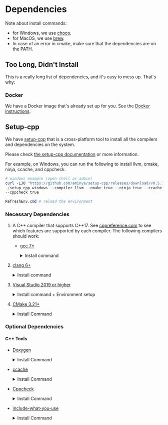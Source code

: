 # Dependencies

Note about install commands:

- for Windows, we use [choco](https://chocolatey.org/install).
- for MacOS, we use [brew](https://brew.sh/).
- In case of an error in cmake, make sure that the dependencies are on the PATH.

## Too Long, Didn't Install

This is a really long list of dependencies, and it's easy to mess up. That's why:

### Docker

We have a Docker image that's already set up for you. See the
[Docker instructions](#docker-instructions).

## Setup-cpp

We have [setup-cpp](https://github.com/aminya/setup-cpp) that is a cross-platform
tool to install all the compilers and dependencies on the system.

Please check [the setup-cpp documentation](https://github.com/aminya/setup-cpp)
or more information.

For example, on Windows, you can run the following to install llvm, cmake, ninja,
ccache, and cppcheck.

```ps1
# windows example (open shell as admin)
curl -LJO "https://github.com/aminya/setup-cpp/releases/download/v0.5.7/setup_cpp_windows.exe"
./setup_cpp_windows --compiler llvm --cmake true --ninja true --ccache true
--cppcheck true

RefreshEnv.cmd # reload the environment
```

### Necessary Dependencies

1. A C++ compiler that supports C++17.
   See [cppreference.com](https://en.cppreference.com/w/cpp/compiler_support)
   to see which features are supported by each compiler.
   The following compilers should work:

   - [gcc 7+](https://gcc.gnu.org/)
     <details>
     <summary>Install command</summary>

     - Debian/Ubuntu:

       ```bash
       sudo apt install build-essential
       ``

       ```

     - Windows:

       ```bash
       choco install mingw -y
       ```

     - MacOS:

       ```bash
       brew install gcc
       ```

       </details>

   - [clang 6+](https://clang.llvm.org/)
     <details>
     <summary>Install command</summary>

     - Debian/Ubuntu:

       ```bash
       bash -c "$(wget -O - https://apt.llvm.org/llvm.sh)"
       ```

     - Windows:

       Visual Studio 2019 ships with LLVM (see the Visual Studio section).
       However, to install LLVM separately:

       ```bash
       choco install llvm -y
       ```

       llvm-utils for using external LLVM with Visual Studio generator:

       ```bash
       git clone https://github.com/zufuliu/llvm-utils.git
       cd llvm-utils/VS2017
       .\install.bat
       ```

     - MacOS:

       ```bash
       brew install llvm
       ```

       </details>

   - [Visual Studio 2019 or higher](https://visualstudio.microsoft.com/)
     <details>
     <summary>Install command + Environment setup</summary>

     On Windows, you need to install Visual Studio 2019 because of the SDK and
     libraries that ship with it.

     Visual Studio IDE - 2019 Community (installs Clang too):

     ```bash
     choco install -y visualstudio2019community --package-parameters
     "add Microsoft.VisualStudio.Workload.NativeDesktop --includeRecommended
     --includeOptional --passive --locale en-US"
     ```

     Put MSVC compiler, Clang compiler, and vcvarsall.bat on the path:

     ```bash
     choco install vswhere -y
     refreshenv

     # change to x86 for 32bit
     $clpath = vswhere -products * -latest -prerelease -find **/Hostx64/x64/*
     $clangpath = vswhere -products * -latest -prerelease -find **/Llvm/bin/*
     $vcvarsallpath =  vswhere -products * -latest -prerelease -find **/Auxiliary/Build/*

     $path = [System.Environment]::GetEnvironmentVariable("PATH", "User")
     [Environment]::SetEnvironmentVariable("Path", $path + ";$clpath" + ";$clangpath" + ";$vcvarsallpath", "User")
     refreshenv
     ```

     </details>

2. [CMake 3.21+](https://cmake.org/)
   <details>
   <summary>Install Command</summary>

   - Debian/Ubuntu:

     ```bash
     sudo apt-get install cmake
     ```

   - Windows:

     ```bash
     choco install cmake -y
     ```

   - MacOS:

     ```bash
     brew install cmake
     ```

   </details>

### Optional Dependencies

#### C++ Tools

- [Doxygen](http://doxygen.nl/)
  <details>
  <summary>Install Command</summary>

  - Debian/Ubuntu:

    ```bash
    sudo apt-get install doxygen
    sudo apt-get install graphviz
    ```

  - Windows:

    ```bash
    choco install doxygen.install -y
    choco install graphviz -y
    ```

  - MacOS:

    ```bash
    brew install doxygen
    brew install graphviz
    ```

  </details>

- [ccache](https://ccache.dev/)
  <details>
  <summary>Install Command</summary>

  - Debian/Ubuntu:

    ```bash
    sudo apt-get install ccache
    ```

  - Windows:

    ```bash
    choco install ccache -y
    ```

  - MacOS:

    ```bash
    brew install ccache
    ```

  </details>

- [Cppcheck](http://cppcheck.sourceforge.net/)
  <details>
  <summary>Install Command</summary>

  - Debian/Ubuntu:

    ```bash
    sudo apt-get install cppcheck
    ```

  - Windows:

    ```bash
    choco install cppcheck -y
    ```

  - MacOS:

    ```bash
    brew install cppcheck
    ```

  </details>

- [include-what-you-use](https://include-what-you-use.org/)
  <details>
  <summary>Install Command</summary>

  Follow instructions here:
  [install: include what you use](https://github.com/include-what-you-use/include-what-you-use#how-to-install)
  </details>
